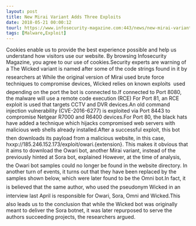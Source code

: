 ```yaml
---
layout: post
title: New Mirai Variant Adds Three Exploits
date: 2018-05-21 00:00:12
tourl: https://www.infosecurity-magazine.com:443/news/new-mirai-variant-adds-three/
tags: [Malware,Exploit]
---
```

Cookies enable us to provide the best experience possible and help us understand how visitors use our website. By browsing Infosecurity Magazine, you agree to our use of cookies.Security experts are warning of a The Wicked variant is named after some of the code strings found in it by researchers at While the original version of Mirai used brute force techniques to compromise devices, Wicked relies on known exploits  used depending on the port the bot is connected to.If connected to Port 8080, the malware will use a remote code execution (RCE) For Port 81, an RCE exploit is used that targets CCTV and DVR devices.An old command injection vulnerability (CVE-2016-6277) is exploited via Port 8443 to compromise Netgear R7000 and R6400 devices.For Port 80, the black hats have added a technique which hijacks compromised web servers with malicious web shells already installed.After a successful exploit, this bot then downloads its payload from a malicious website, in this case, hxxp://185.246.152.173/exploit/owari.{extension}. This makes it obvious that it aims to download the Owari bot, another Mirai variant, instead of the previously hinted at Sora bot, explained However, at the time of analysis, the Owari bot samples could no longer be found in the website directory. In another turn of events, it turns out that they have been replaced by the samples shown below, which were later found to be the Omni bot.In fact, it is believed that the same author, who used the pseudonym Wicked in an interview last April is responsible for Owari, Sora, Omni and Wicked.This also leads us to the conclusion that while the Wicked bot was originally meant to deliver the Sora botnet, it was later repurposed to serve the authors succeeding projects, the researchers argued.